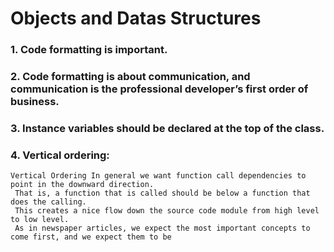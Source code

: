 # Objects and Datas Structures
### 1. Code formatting is important.
### 2. Code formatting is about communication, and communication is the professional developer’s first order of business.
### 3. Instance variables should be declared at the top of the class.
### 4. Vertical ordering:
````
Vertical Ordering In general we want function call dependencies to point in the downward direction.
 That is, a function that is called should be below a function that does the calling. 
 This creates a nice flow down the source code module from high level to low level.
 As in newspaper articles, we expect the most important concepts to come first, and we expect them to be
````

